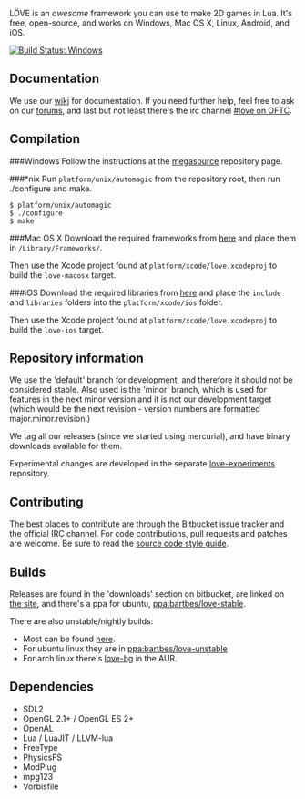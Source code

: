 LÖVE is an *awesome* framework you can use to make 2D games in Lua. It's free, open-source, and works on Windows, Mac OS X, Linux, Android, and iOS.

[![Build Status: Windows](https://ci.appveyor.com/api/projects/status/u1a69u5o5ej1pus4?svg=true)](https://ci.appveyor.com/project/AlexSzpakowski/love)

Documentation
-------------

We use our [wiki][wiki] for documentation.
If you need further help, feel free to ask on our [forums][forums], and last but not least there's the irc channel [#love on OFTC][irc].

Compilation
-----------

###Windows
Follow the instructions at the [megasource][megasource] repository page.

###*nix
Run `platform/unix/automagic` from the repository root, then run ./configure and make.

	$ platform/unix/automagic
	$ ./configure
	$ make

###Mac OS X
Download the required frameworks from [here][dependencies] and place them in `/Library/Frameworks/`.

Then use the Xcode project found at `platform/xcode/love.xcodeproj` to build the `love-macosx` target.

###iOS
Download the required libraries from [here][dependencies-ios] and place the `include` and `libraries` folders
into the `platform/xcode/ios` folder.

Then use the Xcode project found at `platform/xcode/love.xcodeproj` to build the `love-ios` target.

Repository information
----------------------

We use the 'default' branch for development, and therefore it should not be considered stable.
Also used is the 'minor' branch, which is used for features in the next minor version and it is
not our development target (which would be the next revision - version numbers are formatted major.minor.revision.)

We tag all our releases (since we started using mercurial), and have binary downloads available for them.

Experimental changes are developed in the separate [love-experiments][love-experiments] repository.

Contributing
------------

The best places to contribute are through the Bitbucket issue tracker and the official IRC channel.
For code contributions, pull requests and patches are welcome. Be sure to read the [source code style guide][codestyle].

Builds
------

Releases are found in the 'downloads' section on bitbucket, are linked on [the site][site],
and there's a ppa for ubuntu, [ppa:bartbes/love-stable][stableppa].

There are also unstable/nightly builds:

- Most can be found [here][builds].
- For ubuntu linux they are in [ppa:bartbes/love-unstable][unstableppa]
- For arch linux there's [love-hg][aur] in the AUR.

Dependencies
------------

- SDL2
- OpenGL 2.1+ / OpenGL ES 2+
- OpenAL
- Lua / LuaJIT / LLVM-lua
- FreeType
- PhysicsFS
- ModPlug
- mpg123
- Vorbisfile

[site]: http://love2d.org
[wiki]: http://love2d.org/wiki
[forums]: http://love2d.org/forums
[irc]: irc://irc.oftc.net/love
[dependencies]: http://love2d.org/sdk
[dependencies-ios]: https://dl.dropboxusercontent.com/u/4214717/love-ios-libraries-0.10.zip
[megasource]: https://bitbucket.org/rude/megasource
[builds]: http://love2d.org/builds
[stableppa]: https://launchpad.net/~bartbes/+archive/love-stable
[unstableppa]: https://launchpad.net/~bartbes/+archive/love-unstable
[aur]: http://aur.archlinux.org/packages/love-hg
[love-experiments]: https://bitbucket.org/bartbes/love-experiments
[codestyle]: https://love2d.org/wiki/Code_Style
